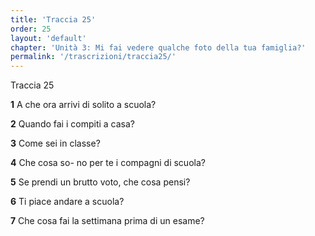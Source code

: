```yaml
---
title: 'Traccia 25'
order: 25
layout: 'default'
chapter: 'Unità 3: Mi fai vedere qualche foto della tua famiglia?'
permalink: '/trascrizioni/traccia25/'
---
```


Traccia 25

**1** A che ora arrivi di solito a scuola?

**2** Quando fai i compiti a casa?

**3** Come sei in classe?

**4** Che cosa so-
no per te i compagni di scuola?

**5** Se prendi un brutto voto, che cosa pensi?

**6** Ti piace andare a scuola?

**7** Che cosa fai la settimana prima di un esame?
